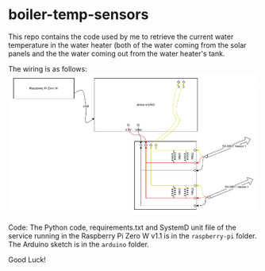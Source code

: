 # boiler-temp-sensors

This repo contains the code used by me to retrieve the current water temperature in the water heater (both of the water coming from the solar panels and the the water coming out from the water heater's tank.

The wiring is as follows:
![alt text](https://github.com/iyuvalk/boiler-temp-sensors/blob/2fa70daa37e1b6dbde40c2437a3a1a622f33340d/boiler-temp-sensors.drawio.png?raw=true)

Code:
The Python code, requirements.txt and SystemD unit file of the service running in the Raspberry Pi Zero W v1.1 is in the `raspberry-pi` folder.
The Arduino sketch is in the `arduino` folder.

Good Luck!
